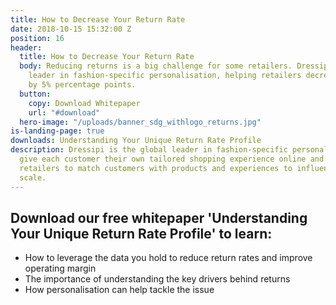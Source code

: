 ```yaml
---
title: How to Decrease Your Return Rate
date: 2018-10-15 15:32:00 Z
position: 16
header:
  title: How to Decrease Your Return Rate
  body: Reducing returns is a big challenge for some retailers. Dressipi is the global
    leader in fashion-specific personalisation, helping retailers decrease returns
    by 5% percentage points.
  button:
    copy: Download Whitepaper
    url: "#download"
  hero-image: "/uploads/banner_sdg_withlogo_returns.jpg"
is-landing-page: true
downloads: Understanding Your Unique Return Rate Profile
description: Dressipi is the global leader in fashion-specific personalisation. We
  give each customer their own tailored shopping experience online and in-store, enabling
  retailers to match customers with products and experiences to influence buying at
  scale.
---
```


## Download our free whitepaper 'Understanding Your Unique Return Rate Profile' to learn:

* How to leverage the data you hold to reduce return rates and improve operating margin
* The importance of understanding the key drivers behind returns 
* How personalisation can help tackle the issue